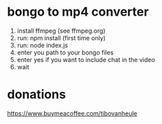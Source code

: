 # bongo to mp4 converter
1. install ffmpeg (see ffmpeg.org)
2. run: npm install (first time only)
3. run: node index.js
4. enter you path to your bongo files
5. enter yes if you want to include chat in the video
6. wait

# donations
https://www.buymeacoffee.com/tibovanheule
